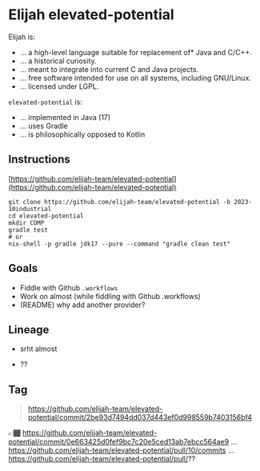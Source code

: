 Elijah elevated-potential
==========================

Elijah is:

- ... a high-level language suitable for replacement of* Java and C/C++.
- ... a historical curiosity.
- ... meant to integrate into current C and Java projects.
- ... free software intended for use on all systems, including GNU/Linux.
- ... licensed under LGPL.

`elevated-potential` is:

- ... implemented in Java (17)
- ... uses Gradle
- ... is philosophically opposed to Kotlin

Instructions
-------------

[https://github.com/elijah-team/elevated-potential](https://github.com/elijah-team/elevated-potential)

```shell
git clone https://github.com/elijah-team/elevated-potential -b 2023-10industrial
cd elevated-potential
mkdir COMP
gradle test
# or 
nix-shell -p gradle jdk17 --pure --command "gradle clean test"
```

Goals
------

- Fiddle with Github `.workflows`
- Work on almost (while fiddling with Github .workflows)
- (README) why add another provider?

Lineage
--------

- srht almost

- ??

Tag
----

> https://github.com/elijah-team/elevated-potential/commit/2be93d7494dd037d443ef0d998559b7403156bf4

👉🏾 https://github.com/elijah-team/elevated-potential/commit/0e663425d0fef9bc7c20e5ced13ab7ebcc564ae9
... https://github.com/elijah-team/elevated-potential/pull/10/commits ...
https://github.com/elijah-team/elevated-potential/pull/??

